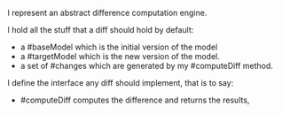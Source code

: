 I represent an abstract difference computation engine.

I hold all the stuff that a diff should hold by default:
- a #baseModel which is the initial version of the model
- a #targetModel which is the new version of the model.
- a set of #changes which are generated by my #computeDiff method.

I define the interface any diff should implement, that is to say:
- #computeDiff computes the difference and returns the results,